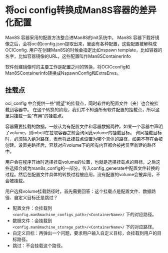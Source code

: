 # 将oci config转换成Man8S容器的差异化配置

Man8S 容器采用的配置方法整合进Man8S的init系统中。
Man8S 容器下载好镜像之后，会将oci的config.json提取出来，里面有各种配置，这些配置被解释成OCIConfig.
用户在创建Man8S的时候会指定比如nspawn template，比如容器的名字，比如容器镜像的URL，这些配置叫作Man8SContainerInfo

软件创建镜像时的主要工作是配置之间的转换，将OCICconfig和Man8SContainerInfo转换成NspawnConfig和ExtraEnvs。
 

## 挂载点

oci_config 中会提供一些“期望”的挂载点，同时软件的配置文件（夹）也会被挂载到容器中。
在这个转换的阶段，我们并不知道所有软件配置的挂载点，所以这里只挂载一些“有用”的挂载点。

容器需要挂载的数据，一般认为有配置文件和容器数据两种。如果一个容器中声明了volume，则mbctl在拉取容器之前会询问此volume的挂载目标。
询问挂载目标时，必须输入绝对路径，表示将此挂载点设置为哪个具体的路径，如果不存在会被创建。设置完路径后，容器对应volume下的所有内容都会被拷贝至新建的路径中。

用户会在程序开始时选择挂载volume的位置，也就是选择挂载点的目标，之后这些选择会成为man8s_config的一部分，传入config_generate中配置文件转换的过程。然后在配置文件具体的转换过程被应用，没有配置的volume会被弃用，不会被挂载。

用户选择volume挂载路径时，首先需要回答：这个挂载点是配置文件、数据路径、自定义目标还是跳过？

- 配置文件：会挂载到 `<config.man8machine_configs_path>/<ContainerName>/` 下的对应路径。
- 数据文件：会挂载到 `<config.man8machine_storage_path>/<ContainerName>/` 下的对应路径。
- 自定义目标：再弹出一个问题，要求用户输入自定义目标，会挂载到用户的目标路径。
- 跳过：不会挂载这个路径。
